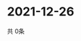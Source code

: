 # 2021-12-26
  共 0条

  <!-- BEGIN -->
  <!-- 最后更新时间Sun Dec 26 2021 19:03:05 GMT+0000 (Coordinated Universal Time) -->
  
  <!-- END -->
  
  